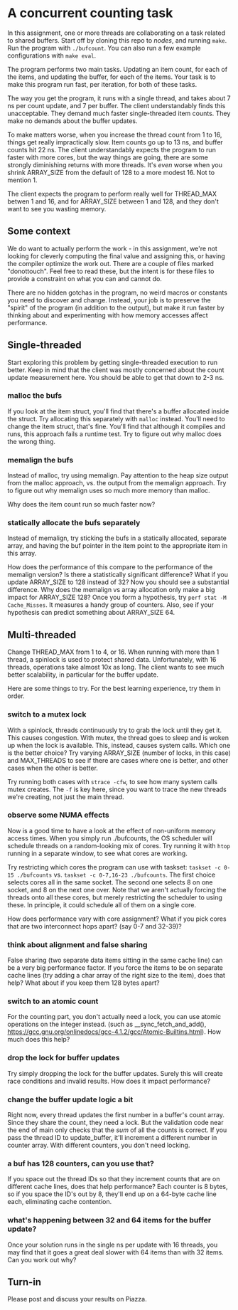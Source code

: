 # A concurrent counting task

In this assignment, one or more threads are collaborating on a task related to shared buffers. Start off by cloning this repo to *nodes*, and running ``make``. Run the program with ``./bufcount``. You can also run a few example configurations with ``make eval``.

The program performs two main tasks. Updating an item count, for each of the items, and updating the buffer, for each of the items. Your task is to make this program run fast, per iteration, for both of these tasks. 

The way you get the program, it runs with a single thread, and takes about 7 ns per count update, and 7 per buffer. The client understandably finds this unacceptable. They demand much faster single-threaded item counts. They make no demands about the buffer updates.

To make matters worse, when you increase the thread count from 1 to 16, things get really impractically slow. Item counts go up to 13 ns, and buffer counts hit 22 ns. The client understandably expects the program to run faster with more cores, but the way things are going, there are some strongly diminishing returns with more threads. It's *even* worse when you shrink ARRAY_SIZE from the default of 128 to a more modest 16. Not to mention 1.

The client expects the program to perform really well for THREAD_MAX betwen 1 and 16, and for ARRAY_SIZE between 1 and 128, and they don't want to see you wasting memory.

## Some context

We do want to actually perform the work - in this assignment, we're not looking for cleverly computing the final value and assigning this, or having the compiler optimize the work out. There are a couple of files marked "donottouch". Feel free to read these, but the intent is for these files to provide a constraint on what you can and cannot do. 

There are no hidden gotchas in the program, no weird macros or constants you need to discover and change. Instead, your job is to preserve the "spirit" of the program (in addition to the output), but make it run faster by thinking about and experimenting with how memory accesses affect performance. 

## Single-threaded

Start exploring this problem by getting single-threaded execution to run better. Keep in mind that the client was mostly concerned about the count update measurement here. You should be able to get that down to 2-3 ns. 

### malloc the bufs
If you look at the item struct, you'll find that there's a buffer allocated inside the struct. Try allocating this separately with ``malloc`` instead. You'll need to change the item struct, that's fine. You'll find that although it compiles and runs, this approach fails a runtime test. Try to figure out why malloc does the wrong thing.

### memalign the bufs
Instead of malloc, try using memalign. Pay attention to the heap size output from the malloc approach, vs. the output from the memalign approach. Try to figure out why memalign uses so much more memory than malloc. 

Why does the item count run so much faster now?

### statically allocate the bufs separately
Instead of memalign, try sticking the bufs in a statically allocated, separate array, and having the buf pointer in the item point to the appropriate item in this array. 

How does the performance of this compare to the performance of the memalign version? Is there a statistically significant difference?
What if you update ARRAY_SIZE to 128 instead of 32? Now you should see a substantial difference. Why does the memalign vs array allocation only make a big impact for ARRAY_SIZE 128? Once you form a hypothesis, try `perf stat -M Cache_Misses`. It measures a handy group of counters.
Also, see if your hypothesis can predict something about ARRAY_SIZE 64.

## Multi-threaded

Change THREAD_MAX from 1 to 4, or 16. When running with more than 1 thread, a spinlock is used to protect shared data. Unfortunately, with 16 threads, operations take almost 10x as long.
The client wants to see much better scalability, in particular for the buffer update.

Here are some things to try. For the best learning experience, try them in order.

### switch to a mutex lock

With a spinlock, threads continuously try to grab the lock until they get it. This causes congestion. With mutex, the thread goes to sleep and is woken up when the lock is available. This, instead, causes system calls. Which one is the better choice? Try varying ARRAY_SIZE (number of locks, in this case) and MAX_THREADS to see if there are cases where one is better, and other cases when the other is better.

Try running both cases with `strace -cfw`, to see how many system calls mutex creates. The `-f` is key here, since you want to trace the new threads we're creating, not just the main thread.  

### observe some NUMA effects

Now is a good time to have a look at the effect of non-uniform memory access times. When you simply run ./bufcounts, the OS scheduler will schedule threads on a random-looking mix of cores. Try running it with `htop` running in a separate window, to see what cores are working. 

Try restricting which cores the program can use with taskset: `taskset -c 0-15 ./bufcounts` vs. `taskset -c 0-7,16-23 ./bufcounts`. The first choice selects cores all in the same socket. The second one selects 8 on one socket, and 8 on the next one over. Note that we aren't actually forcing the threads onto all these cores, but merely restricting the scheduler to using these. In principle, it could schedule all of them on a single core. 

How does performance vary with core assignment? What if you pick cores that are two interconnect hops apart? (say 0-7 and 32-39)?

### think about alignment and false sharing

False sharing (two separate data items sitting in the same cache line) can be a very big performance factor. 
If you force the items to be on separate cache lines (try adding a char array of the right size to the item), does that help? 
What about if you keep them 128 bytes apart?

### switch to an atomic count

For the counting part, you don't actually need a lock, you can use atomic operations on the integer instead. (such as 
__sync_fetch_and_add(), https://gcc.gnu.org/onlinedocs/gcc-4.1.2/gcc/Atomic-Builtins.html). How much does this help?

### drop the lock for buffer updates

Try simply dropping the lock for the buffer updates. Surely this will create race conditions and invalid results. How does it impact performance?

### change the buffer update logic a bit

Right now, every thread updates the first number in a buffer's count array. Since they share the count, they need a lock. But the validation code near the end of main only checks that the *sum* of all the counts is correct. If you pass the thread ID to update_buffer, it'll increment a different number in counter array. With different counters, you don't need locking.

### a buf has 128 counters, can you use that?

If you space out the thread IDs so that they increment counts that are on different cache lines, does that help performance?
Each counter is 8 bytes, so if you space the ID's out by 8, they'll end up on a 64-byte cache line each, eliminating cache contention. 

### what's happening between 32 and 64 items for the buffer update?

Once your solution runs in the single ns per update with 16 threads, you may find that it goes a great deal slower with 64 items than with 32 items. Can you work out why?

## Turn-in

Please post and discuss your results on Piazza. 
